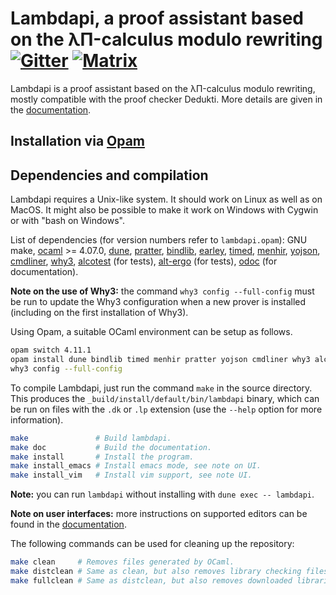 Lambdapi, a proof assistant based on the λΠ-calculus modulo rewriting [![Gitter][gitter-badge]][gitter-link] [![Matrix][matrix-badge]][matrix-link]
=====================================================================

Lambdapi is a proof assistant based on the λΠ-calculus modulo rewriting,
mostly compatible with the proof checker Dedukti. More details are given
in the [documentation](https://lambdapi.readthedocs.io).

Installation via [Opam](http://opam.ocaml.org/)
---------------------

Dependencies and compilation
----------------------------

Lambdapi requires a Unix-like system. It should work on Linux as well as on
MacOS. It might also be possible to make it work on Windows with Cygwin or
with "bash on Windows".

List of dependencies (for version numbers refer to `lambdapi.opam`):
GNU make,
[ocaml](https://ocaml.org/) >= 4.07.0,
[dune](https://dune.build/),
[pratter](https://github.com/gabrielhdt/pratter),
[bindlib](https://github.com/rlepigre/ocaml-bindlib),
[earley](https://github.com/rlepigre/ocaml-earley),
[timed](https://github.com/rlepigre/ocaml-timed),
[menhir](http://gallium.inria.fr/~fpottier/menhir/),
[yojson](https://github.com/ocaml-community/yojson),
[cmdliner](https://erratique.ch/logiciel/cmdliner),
[why3](http://why3.lri.fr/),
[alcotest](https://github.com/mirage/alcotest) (for tests),
[alt-ergo](https://alt-ergo.ocamlpro.com/) (for tests),
[odoc](https://github.com/ocaml/odoc) (for documentation).

**Note on the use of Why3:** the command `why3 config --full-config`
must be run to update the Why3 configuration when a new prover is
installed (including on the first installation of Why3).

Using Opam, a suitable OCaml environment can be setup as follows.
```bash
opam switch 4.11.1
opam install dune bindlib timed menhir pratter yojson cmdliner why3 alcotest alt-ergo odoc
why3 config --full-config
```

To compile Lambdapi, just run the command `make` in the source directory.
This produces the `_build/install/default/bin/lambdapi` binary, which can
be run on files with the `.dk` or `.lp` extension (use the `--help` option
for more information).

```bash
make               # Build lambdapi.
make doc           # Build the documentation.
make install       # Install the program.
make install_emacs # Install emacs mode, see note on UI.
make install_vim   # Install vim support, see note UI.
```

**Note:** you can run `lambdapi` without installing with `dune exec -- lambdapi`.

**Note on user interfaces:** more instructions on supported editors can be found
in the [documentation](https://lambdapi.readthedocs.io/en/latest/ui/ui.html).

The following commands can be used for cleaning up the repository:
```bash
make clean     # Removes files generated by OCaml.
make distclean # Same as clean, but also removes library checking files.
make fullclean # Same as distclean, but also removes downloaded libraries.
```

[gitter-badge]: https://badges.gitter.im/Deducteam/lambdapi.svg
[gitter-link]: https://gitter.im/Deducteam/lambdapi
[matrix-badge]: http://strk.kbt.io/tmp/matrix_badge.svg
[matrix-link]: https://riot.im/app/#/room/#lambdapi:matrix.org
